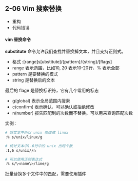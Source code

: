 ## 2-06 Vim 搜索替换

- 重构
- 代码错误

#### vim 替换命令

**substitute** 命令允许我们查找并替换掉文本，并且支持正则式。

- 格式   :[range]s[ubstitute]/{pattern}/{string}/[flags]
- range 表示范围，比如10, 20 表示10-20行，% 表示全部
- pattern 是要替换的模式
- string 是替换后的文本

最后的 flage 是替换标识符，它有几个常用的标志

- g(global) 表示全局范围内搜索
- c(confirm) 表示确认，可以确认或拒绝修改
- n(number) 报告匹配到的次数而不替换。可以用来查询匹配次数

实例：

```bash
# 将文本中所以 unix 修改成 linux
:% s/unix/linux/g

# 统计文本中1-6行中的 unix 出现个数
:1,6 s/unix//n
```

```bash
# 可以使用正则表达式
:% s/\<name\>/line/g
```



批量替换多个文件中的匹配，需要使用插件
